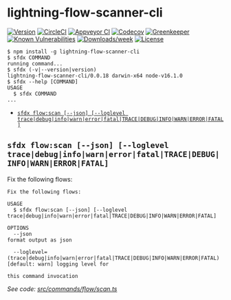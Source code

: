 lightning-flow-scanner-cli
=====================



[![Version](https://img.shields.io/npm/v/lightning-flow-scanner-cli.svg)](https://npmjs.org/package/lightning-flow-scanner-cli)
[![CircleCI](https://circleci.com/gh/https://github.com/Force-Config-Control/lightning-flow-scanner-cli.git/tree/master.svg?style=shield)](https://circleci.com/gh/https://github.com/Force-Config-Control/lightning-flow-scanner-cli.git/tree/master)
[![Appveyor CI](https://ci.appveyor.com/api/projects/status/github/https://github.com/Force-Config-Control/lightning-flow-scanner-cli.git?branch=master&svg=true)](https://ci.appveyor.com/project/heroku/lightning-flow-scanner-cli.git/branch/master)
[![Codecov](https://codecov.io/gh/https://github.com/Force-Config-Control/lightning-flow-scanner-cli.git/branch/master/graph/badge.svg)](https://codecov.io/gh/https://github.com/Force-Config-Control/lightning-flow-scanner-cli.git)
[![Greenkeeper](https://badges.greenkeeper.io/https://github.com/Force-Config-Control/lightning-flow-scanner-cli.git.svg)](https://greenkeeper.io/)
[![Known Vulnerabilities](https://snyk.io/test/github/https://github.com/Force-Config-Control/lightning-flow-scanner-cli.git/badge.svg)](https://snyk.io/test/github/https://github.com/Force-Config-Control/lightning-flow-scanner-cli.git)
[![Downloads/week](https://img.shields.io/npm/dw/lightning-flow-scanner-cli.svg)](https://npmjs.org/package/lightning-flow-scanner-cli)
[![License](https://img.shields.io/npm/l/lightning-flow-scanner-cli.svg)](https://github.com/https://github.com/Force-Config-Control/lightning-flow-scanner-cli.git/blob/master/package.json)

<!-- toc -->

<!-- tocstop -->
<!-- install -->
<!-- usage -->
```sh-session
$ npm install -g lightning-flow-scanner-cli
$ sfdx COMMAND
running command...
$ sfdx (-v|--version|version)
lightning-flow-scanner-cli/0.0.18 darwin-x64 node-v16.1.0
$ sfdx --help [COMMAND]
USAGE
  $ sfdx COMMAND
...
```
<!-- usagestop -->
<!-- commands -->
* [`sfdx flow:scan [--json] [--loglevel trace|debug|info|warn|error|fatal|TRACE|DEBUG|INFO|WARN|ERROR|FATAL]`](#sfdx-flowscan---json---loglevel-tracedebuginfowarnerrorfataltracedebuginfowarnerrorfatal)

## `sfdx flow:scan [--json] [--loglevel trace|debug|info|warn|error|fatal|TRACE|DEBUG|INFO|WARN|ERROR|FATAL]`

Fix the following flows:

```
Fix the following flows:

USAGE
  $ sfdx flow:scan [--json] [--loglevel trace|debug|info|warn|error|fatal|TRACE|DEBUG|INFO|WARN|ERROR|FATAL]

OPTIONS
  --json                                                                            format output as json

  --loglevel=(trace|debug|info|warn|error|fatal|TRACE|DEBUG|INFO|WARN|ERROR|FATAL)  [default: warn] logging level for
                                                                                    this command invocation
```

_See code: [src/commands/flow/scan.ts](https://github.com/Force-Config-Control/lightning-flow-scanner-cli/blob/v0.0.18/src/commands/flow/scan.ts)_
<!-- commandsstop -->
